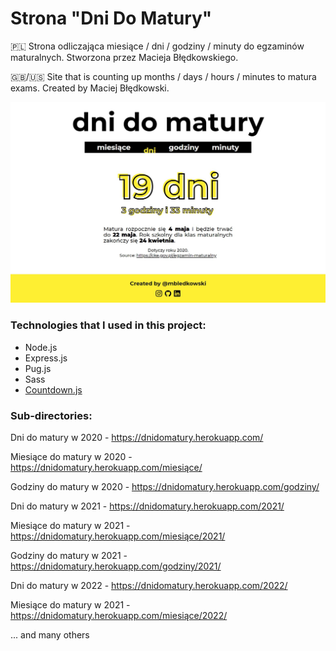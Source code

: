 # Strona "Dni Do Matury"
🇵🇱 Strona odliczająca miesiące / dni / godziny / minuty do egzaminów maturalnych. Stworzona przez Macieja Błędkowskiego.

🇬🇧/🇺🇸 Site that is counting up months / days / hours / minutes to matura exams. Created by Maciej Błędkowski.

![Thumbnail](/public/img/thumbnail.jpg)

### Technologies that I used in this project:
 - Node.js
 - Express.js
 - Pug.js
 - Sass
 - [Countdown.js](https://github.com/mckamey/countdownjs)

### Sub-directories:
Dni do matury w 2020 - https://dnidomatury.herokuapp.com/

Miesiące do matury w 2020 - https://dnidomatury.herokuapp.com/miesiące/

Godziny do matury w 2020 - https://dnidomatury.herokuapp.com/godziny/

Dni do matury w 2021 - https://dnidomatury.herokuapp.com/2021/

Miesiące do matury w 2021 - https://dnidomatury.herokuapp.com/miesiące/2021/

Godziny do matury w 2021 - https://dnidomatury.herokuapp.com/godziny/2021/

Dni do matury w 2022 - https://dnidomatury.herokuapp.com/2022/

Miesiące do matury w 2021 - https://dnidomatury.herokuapp.com/miesiące/2022/

... and many others
